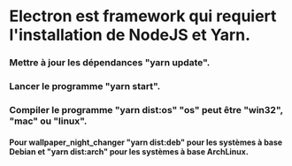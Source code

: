 # Electron est framework qui requiert l'installation de NodeJS et Yarn.
### Mettre à jour les dépendances "yarn update".
### Lancer le programme "yarn start".
### Compiler le programme "yarn dist:os" "os" peut être "win32", "mac" ou "linux".
#### Pour wallpaper_night_changer "yarn dist:deb" pour les systèmes à base Debian et "yarn dist:arch" pour les systèmes à base ArchLinux.
